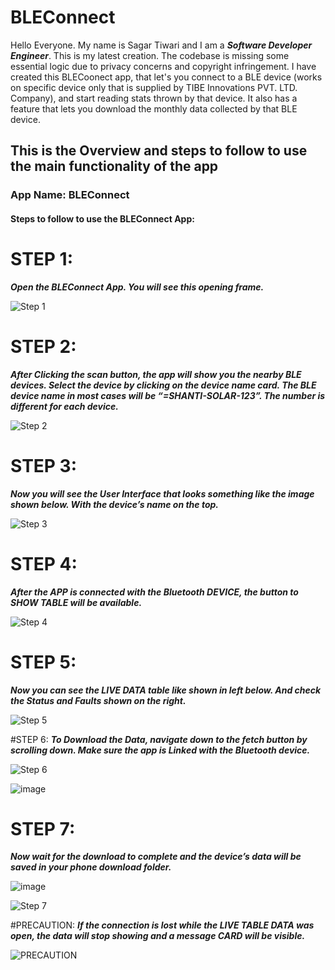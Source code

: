 # BLEConnect
Hello Everyone. My name is Sagar Tiwari and I am a ***Software Developer Engineer***.
This is my latest creation.
The codebase is missing some essential logic due to privacy concerns and copyright infringement.
I have created this BLECoonect app, that let's you connect to a BLE device (works on specific device only that is supplied by TIBE Innovations PVT. LTD. Company), and start reading stats thrown by that device.
It also has a feature that lets you download the monthly data collected by that BLE device.


## This is the Overview and steps to follow to use the main functionality of the app

### App Name: BLEConnect

#### Steps to follow to use the BLEConnect App:

# STEP 1: 
***Open the BLEConnect App. You will see this opening frame.***

![Step 1](https://github.com/ReDWoLf1007/BLEConnect/blob/master/BLE%20SS%20Guide/Step_1.png)

# STEP 2: 
***After Clicking the scan button, the app will show you the nearby BLE devices. Select the device by clicking on the device name card. The BLE device name in most cases will be “=SHANTI-SOLAR-123”. The number is different for each device.***

![Step 2](https://github.com/ReDWoLf1007/BLEConnect/blob/master/BLE%20SS%20Guide/Step_2.png)

# STEP 3: 
***Now you will see the User Interface that looks something like the image shown below. With the device’s name on the top.***

![Step 3](https://github.com/ReDWoLf1007/BLEConnect/blob/master/BLE%20SS%20Guide/Step_3.png)

# STEP 4: 
***After the APP is connected with the Bluetooth DEVICE, the button to SHOW TABLE will be available.***

![Step 4](https://github.com/ReDWoLf1007/BLEConnect/blob/master/BLE%20SS%20Guide/Step_4.png)

# STEP 5: 
***Now you can see the LIVE DATA table like shown in left below. And check the Status and Faults shown on the right.***

![Step 5](https://github.com/ReDWoLf1007/BLEConnect/blob/master/BLE%20SS%20Guide/Step_5.png)

#STEP 6: 
***To Download the Data, navigate down to the fetch button by scrolling down. Make sure the app is Linked with the Bluetooth device.***

![Step 6](https://github.com/ReDWoLf1007/BLEConnect/blob/master/BLE%20SS%20Guide/Step_6.png)

![image](https://github.com/user-attachments/assets/c1cac6c1-36f9-4e2a-927a-612626546c1c)


# STEP 7: 
***Now wait for the download to complete and the device’s data will be saved in your phone download folder.***

![image](https://github.com/user-attachments/assets/3a89ff1b-f088-4be1-8729-94ab4fd4df49)

![Step 7](https://github.com/ReDWoLf1007/BLEConnect/blob/master/BLE%20SS%20Guide/Step_7.png)

#PRECAUTION: 
***If the connection is lost while the LIVE TABLE DATA was open, the data will stop showing and a message CARD will be visible.***

![PRECAUTION](https://github.com/ReDWoLf1007/BLEConnect/blob/master/BLE%20SS%20Guide/Step_8.png)



